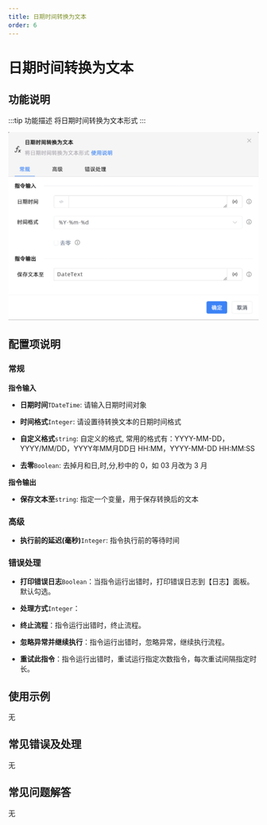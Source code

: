 ```yaml
---
title: 日期时间转换为文本
order: 6
---
```


# 日期时间转换为文本

## 功能说明

:::tip 功能描述
将日期时间转换为文本形式
:::

![日期时间转换为文本](../../../assets/日期时间转换为文本_command.png)

## 配置项说明

### 常规

**指令输入**

- **日期时间**`TDateTime`: 请输入日期时间对象

- **时间格式**`Integer`: 请设置待转换文本的日期时间格式

- **自定义格式**`string`: 自定义的格式, 常用的格式有：YYYY-MM-DD，YYYY/MM/DD，YYYY年MM月DD日 HH:MM，YYYY-MM-DD HH:MM:SS

- **去零**`Boolean`: 去掉月和日,时,分,秒中的 0，如 03 月改为 3 月


**指令输出**

- **保存文本至**`string`: 指定一个变量，用于保存转换后的文本

### 高级

- **执行前的延迟(毫秒)**`Integer`: 指令执行前的等待时间

### 错误处理

- **打印错误日志**`Boolean`：当指令运行出错时，打印错误日志到【日志】面板。默认勾选。

- **处理方式**`Integer`：

 - **终止流程**：指令运行出错时，终止流程。

 - **忽略异常并继续执行**：指令运行出错时，忽略异常，继续执行流程。

 - **重试此指令**：指令运行出错时，重试运行指定次数指令，每次重试间隔指定时长。

## 使用示例
无

## 常见错误及处理

无

## 常见问题解答

无

